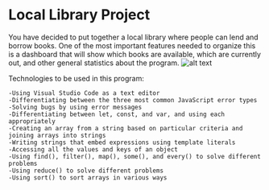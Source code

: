 # Local Library Project


You have decided to put together a local library where people can lend and borrow books. 
One of the most important features needed to organize this is a dashboard that will show which books are available,
which are currently out, and other general statistics about the program.
![alt text](https://raw.githubusercontent.com/Thinkful-Ed/project-local-library/master/docs/images/home.png)

Technologies to be used in this program: 

    -Using Visual Studio Code as a text editor
    -Differentiating between the three most common JavaScript error types
    -Solving bugs by using error messages
    -Differentiating between let, const, and var, and using each appropriately
    -Creating an array from a string based on particular criteria and joining arrays into strings
    -Writing strings that embed expressions using template literals
    -Accessing all the values and keys of an object
    -Using find(), filter(), map(), some(), and every() to solve different problems
    -Using reduce() to solve different problems
    -Using sort() to sort arrays in various ways





